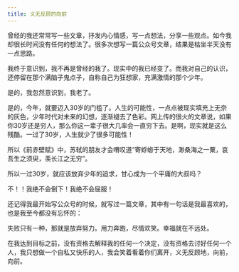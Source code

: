 ```yaml
---
title: 义无反顾的向前
---
```


曾经的我还常常写一些文章，抒发内心情感，写一点想法，分享一些观点。如今我却很长时间没有任何的想法了。很多次想写一篇公众号文章，结果是枯坐半天没有一点思路。

我终于意识到，我不再是曾经的我了。现实中的我已经变了。而我对自己的认识，还停留在那个满脑子鬼点子，自称自己为狂想家，充满激情的那个少年。

是的，我忽然意识到，我老了。

是的，今年，就要迈入30岁的门槛了。人生的可能性，一点点被现实填充上无奈的灰色，少年时代对未来的幻想，逐渐褪去了色彩。网上传的很火的文章说，如果你30岁还是穷人，那么你这一辈子很大几率会一直穷下去。是啊，现实就是这么残酷。一过了30岁，人生就少了很多可能性！

所以《前赤壁赋》中，苏轼的朋友才会喟叹道“寄蜉蝣于天地，渺桑海之一粟，哀吾生之须臾，羡长江之无穷”。

所以一过30岁，就应该放弃少年的追求，甘心成为一个平庸的大叔吗？

不！！我绝不会倒下！我绝不会屈服！

还记得我最开始写公众号的时候，就写过一篇文章，其中有一句话是我最喜欢的，也是我至今都没有忘怀的：

失败只有一种，那就是放弃努力。用力奔跑，尽情欢笑。幸福就在不远处。

在我达到目标之前，没有资格去解释我的任何一个决定，没有资格去讨好任何一个人，我只想做一个自私又快乐的人，我会笑着看着你们离开，义无反顾地，向前，向前。